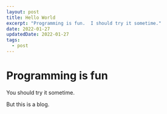 ```yaml
---
layout: post
title: Hello World
excerpt: "Programming is fun.  I should try it sometime."
date: 2022-01-27
updatedDate: 2022-01-27
tags:
  - post
---
```


# Programming is fun

You should try it sometime.

But this is a blog.

